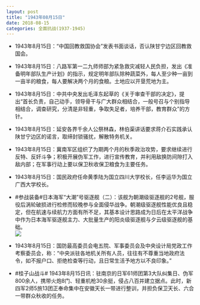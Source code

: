 ```yaml
---
layout: post
title: "1943年08月15日"
date: 2018-08-15
categories: 全面抗战(1937-1945)
---
```


<meta name="referrer" content="no-referrer" />

- 1943年8月15日：“中国回教救国协会”发表书面谈话，否认陕甘宁边区回教救国会。 

- 1943年8月15日：八路军第一二九师师部为紧急救灾减轻人民负担，发出《准备明年部队生产计划》的指示，规定明年部队除种蔬菜外，每人至少种一亩到一亩半的粮食，每人要解决两个月的食粮。土地应以开垦荒地为主。 

- 1943年8月15日：中共中央发出毛泽东起草的《关于审查干部的决定》，提出“首长负责，自己动手，领导骨干与广大群众相结合，一般号召与个别指导相结合，调查研究，分清是非轻重，争取失足者，培养干部，教育群众”的方针。 

- 1943年8月15日：延安各界千余人公祭林森，林伯渠讲话要求蒋介石实践承认陕甘宁边区的诺言，取缔封锁骚扰，解散特务机关。 

- 1943年8月15日：冀南军区组织了为期两个月的秋季政治攻势，要求继续进行反特、反奸斗争；积极开展伪军工作，进行宣传教育，并利用敌换防间隙打入敌内部；在军事行动上要以保卫秋收保卫粮食为主要任务。 

- 1943年8月15日：国民政府任命黄季陆为国立四川大学校长，任李运华为国立广西大学校长。 

- #参战装备#日本海军“大潮”号驱逐舰（二）：该舰为朝潮级驱逐舰的2号舰，服役后涡轮破损进行检修而较晚参与全面侵华战争。朝潮级驱逐舰性能优良且稳定，但在航速与续航力方面有所不足，其基本设计思路成为日后在太平洋战争中作为日本海军驱逐舰主力、大批量生产的阳炎级驱逐舰与夕云级驱逐舰的基础。 <br/><img src="https://wx2.sinaimg.cn/large/aca367d8ly1fua5n0359jj20d60gqdi6.jpg" />

- 1943年8月15日：国防最高委员会电五院、军事委员会及中央设计局党政工作考察委员会，称：“中央派驻各地机关所有人员，往往有不尊重当地政府法令，如不报户口、拒绝检查等行动，且日常生活予地方以不良印象。” 

- #桂子山战斗# 1943年8月15日讯：驻南京的日军61师团第3大队纠集日、伪军800余人，携带火炮8门、轻重机枪30余挺，侵占八百并建立据点。此时，新四军2师5旅13团正奉命集中在安徽天长一带进行整训，并担负保卫天长、六合一带群众秋收的任务。 

